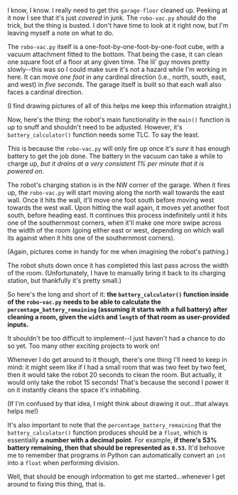 I know, I know. I really need to get this `garage-floor` cleaned up.
Peeking at it now I see that it's just *covered* in junk.
The `robo-vac.py` *should* do the trick, but the thing is busted.
I don't have time to look at it right now, but I'm leaving myself a note on what to do.

The `robo-vac.py` itself is a one-foot-by-one-foot-by-one-foot cube, with a vacuum attachment fitted to the bottom.
That being the case, it can clean one square foot of a floor at any given time.
The lil' guy moves pretty slowly--this was so I could make sure it's not a hazard while I'm working in here.
It can move *one foot* in any cardinal direction (i.e., north, south, east, and west) in *five seconds*.
The garage itself is built so that each wall also faces a cardinal direction.

(I find drawing pictures of all of this helps me keep this information straight.)

Now, here's the thing: the robot's main functionality in the `main()` function is up to snuff and shouldn't need to be adjusted.
However, it's `battery_calculator()` function needs some TLC. To say the least.

This is because the `robo-vac.py` will only fire up once it's *sure* it has enough battery to get the job done.
The battery in the vacuum can take a while to charge up,
*but it drains at a very consistent 1% per minute that it is powered on.*

The robot's charging station is in the NW corner of the garage.
When it fires up, the `robo-vac.py` will start moving along the north wall towards the east wall.
Once it hits the wall, it'll move one foot south before moving west towards the west wall.
Upon hitting the wall again, it moves yet another foot south, before heading east.
It continues this process indefinitely until it hits one of the southernmost corners,
when it'll make one more swipe across the width of the room
(going either east or west, depending on which wall its against when it hits one of the southernmost corners).

(Again, pictures come in handy for me when imagining the robot's pathing.)

The robot shuts down once it has completed this last pass across the width of the room.
(Unfortunately, I have to manually bring it back to its charging station, but thankfully it's pretty small.)

So here's the long and short of it: **the `battery_calculator()` function inside of the `robo-vac.py`**
**needs to be able to calculate the `percentage_battery_remaining` (assuming it starts with a full battery)**
**after cleaning a room, given the `width` and `length` of that room as user-provided inputs.**

It shouldn't be too difficult to implement--I just haven't had a chance to do so yet.
Too many other exciting projects to work on!

Whenever I do get around to it though, there's one thing I'll need to keep in mind:
it might seem like if I had a small room that was two feet by two feet,
then it would take the robot 20 seconds to clean the room.
But actually, it would only take the robot 15 seconds!
That's because the second I power it on it instantly cleans the space it's inhabiting.

(If I'm confused by that idea, I might think about drawing it out...that always helps me!)

It's also important to note that the `percentage_battery_remaining` that the `battery_calculator()` function produces
should be a `float`, which is essentially **a number with a decimal point**.
For example, **if there's 53% battery remaining, then that should be represented as `0.53`.**
It'd behoove me to remember that programs in Python can automatically convert
an `int` into a `float` when performing division.

Well, that should be enough information to get me started...whenever I get around to fixing this thing, that is.